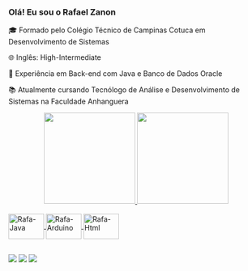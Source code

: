 ### Olá! Eu sou o Rafael Zanon

🎓 Formado pelo Colégio Técnico de Campinas Cotuca em Desenvolvimento de Sistemas

🌐 Inglês: High-Intermediate

🔧 Experiência em Back-end com Java e Banco de Dados Oracle

📚 Atualmente cursando Tecnólogo de Análise e Desenvolvimento de Sistemas na Faculdade Anhanguera


<div align="center">
  <a href="https://github.com/rafaelZanon">
  <img height="180em" src="https://github-readme-stats.vercel.app/api?username=rafaelZanon&show_icons=true&theme=dark&include_all_commits=true&count_private=true"/>
  <img height="180em" src="https://github-readme-stats.vercel.app/api/top-langs/?username=rafaelZanon&layout=compact&langs_count=7&theme=dark"/>
</div>
  
  
  </div>
<div style="display: inline_block"><br>
  <img align="center" alt="Rafa-Java" height="50" width="70" src="https://cdn.jsdelivr.net/gh/devicons/devicon/icons/java/java-original-wordmark.svg">
  <img align="center" alt="Rafa-Arduino" height="50" width="70" src="https://cdn.jsdelivr.net/gh/devicons/devicon/icons/arduino/arduino-original-wordmark.svg">
  <img align="center" alt="Rafa-Html" height="50" width="70" src="https://cdn.jsdelivr.net/gh/devicons/devicon/icons/html5/html5-original-wordmark.svg">

## 
  
<div>
  <a href="https://instagram.com/rafael_zanon" target="_blank"><img src="https://img.shields.io/badge/-Instagram-%23E4405F?style=for-the-badge&logo=instagram&logoColor=white" target="_blank"></a>
  <a href = "mailto:rafael.zikazanon@gmail.com"><img src="https://img.shields.io/badge/-Gmail-%23333?style=for-the-badge&logo=gmail&logoColor=white" target="_blank"></a>
  <a href="https://www.linkedin.com/in/rafael-zanon-77a657216" target="_blank"><img src="https://img.shields.io/badge/-LinkedIn-%230077B5?style=for-the-badge&logo=linkedin&logoColor=white" target="_blank"></a>   

